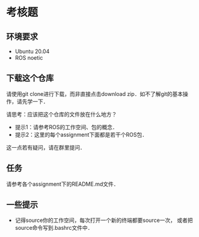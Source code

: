 # 考核题

## 环境要求

- Ubuntu 20.04
- ROS noetic

## 下载这个仓库

请使用git clone进行下载，而非直接点击download zip．如不了解git的基本操作，请先学一下．

请思考：应该把这个仓库的文件放在什么地方？
* 提示1：请参考ROS的工作空间、包的概念．
* 提示2：这里的每个assignment下面都是若干个ROS包．

这一点若有疑问，请在群里提问．

## 任务

请参考各个assignment下的README.md文件．

## 一些提示

* 记得source你的工作空间，每次打开一个新的终端都要source一次， 或者把source命令写到.bashrc文件中．

